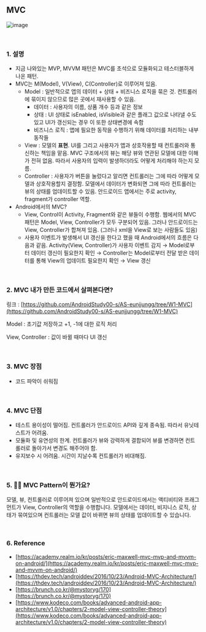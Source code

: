 ## MVC
![image](https://user-images.githubusercontent.com/100047095/235994680-13dcaed3-e2b9-44d7-8467-bf79ea372773.png)

<br/>

### 1. 설명
- 지금 나와있는 MVP, MVVM 패턴은 MVC를 초석으로 모듈화되고 테스터블하게 나온 패턴.
- MVC는 M(Model), V(View), C(Controller)로 이루어져 있음.
    - Model : 일반적으로 앱의 데이터 + 상태 + 비즈니스 로직을 묶은 것. 컨트롤러에 묶이지 않으므로 많은 곳에서 재사용할 수 있음.
        - 데이터 : 사용자의 이름, 상품 개수 등과 같은 정보
        - 상태 : UI 상태로 isEnabled, isVisible과 같은 플래그 값으로 나타낼 수도 있고 UI가 갱신되는 경우 이 또한 상태변경에 속함
        - 비즈니스 로직 : 앱에 필요한 동작을 수행하기 위해 데이터를 처리하는 내부 동작들
    - View : 모델의 **표현**. UI를 그리고 사용자가 앱과 상호작용할 때 컨트롤러와 통신하는 책임을 맡음. MVC 구조에서의 뷰는 해당 뷰와 연관된 모델에 대한 이해가 전혀 없음. 따라서 사용자의 입력이 발생하더라도 어떻게 처리해야 하는지 모름.
    - Controller : 사용자가 버튼을 눌렀다고 알리면 컨트롤러는 그에 따라 어떻게 모델과 상호작용할지 결정함. 모델에서 데이터가 변화되면 그에 따라 컨트롤러는 뷰의 상태를 업데이트할 수 있음. 안드로이드 앱에서는 주로 activity, fragment가 controller 역할.
- Android에서의 MVC?
    - View, Control이 Activity, Fragment와 같은 뷰들이 수행함. 웹에서의 MVC 패턴은 Model, View, Controller가 모두 구분되어 있음. 그러나 안드로이드는 View, Controller가 합쳐져 있음. (그러나 xml을 View로 보는 사람들도 있음)
    - 사용자 이벤트가 발생해서 UI 갱신을 한다고 했을 때 Android에서의 흐름은 다음과 같음. Activity(View, Controller)가 사용자 이벤트 감지 → Model로부터 데이터 갱신이 필요한지 확인 → Controller는 Model로부터 전달 받은 데이터를 통해 View의 업데이트 필요한지 확인 → View 갱신

<br/>

### 2. MVC 내가 만든 코드에서 살펴본다면?

링크 : [https://github.com/AndroidStudy00-s/AS-eunjjungg/tree/W1-MVC](https://github.com/AndroidStudy00-s/AS-eunjjungg/tree/W1-MVC)

Model : 초기값 저장하고 +1, -1에 대한 로직 처리

View, Controller : 값이 바뀔 때마다 UI 갱신 

<br/>

### 3. MVC 장점

- 코드 파악이 쉬워짐

<br/>

### 4. MVC 단점

- 테스트 용이성이 떨어짐. 컨트롤러가 안드로이드 API와 깊게 종속됨. 따라서 유닛테스트가 어려움.
- 모듈화 및 유연성의 한계. 컨트롤러가 뷰와 강력하게 결합되어 뷰를 변경하면 컨트롤러로 돌아가서 변경도 해주어야 함.
- 유지보수 시 어려움. 시간이 지날수록 컨트롤러가 비대해짐.

<br/>

### 5. 👩‍💻 MVC Pattern이 뭔가요?

모델, 뷰, 컨트롤러로 이루어져 있으며 일반적으로 안드로이드에서는 액티비티와 프래그먼트가 View, Controller의 역할을 수행합니다. 모델에서는 데이터, 비지니스 로직, 상태가 묶여있으며 컨트롤러는 모델 값이 바뀌면 뷰의 상태를 업데이트할 수 있습니다. 

<br/>

### 6. Reference

- [https://academy.realm.io/kr/posts/eric-maxwell-mvc-mvp-and-mvvm-on-android/](https://academy.realm.io/kr/posts/eric-maxwell-mvc-mvp-and-mvvm-on-android/)
- [https://thdev.tech/androiddev/2016/10/23/Android-MVC-Architecture/](https://thdev.tech/androiddev/2016/10/23/Android-MVC-Architecture/)
- [https://brunch.co.kr/@mystoryg/170](https://brunch.co.kr/@mystoryg/170)
- [https://www.kodeco.com/books/advanced-android-app-architecture/v1.0/chapters/2-model-view-controller-theory](https://www.kodeco.com/books/advanced-android-app-architecture/v1.0/chapters/2-model-view-controller-theory)
